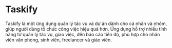 # Taskify

Taskify là một ứng dụng quản lý tác vụ và dự án dành cho cá nhân và nhóm, giúp người dùng tổ chức công việc hiệu quả hơn. Ứng dụng hỗ trợ nhiều tính năng từ quản lý tác vụ, giao việc, đến báo cáo tiến độ, phù hợp cho nhân viên văn phòng, sinh viên, freelancer và giáo viên.
